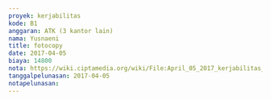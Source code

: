 ```yaml
---
proyek: kerjabilitas
kode: B1
anggaran: ATK (3 kantor lain)
nama: Yusnaeni
title: fotocopy
date: 2017-04-05
biaya: 14800
nota: https://wiki.ciptamedia.org/wiki/File:April_05_2017_kerjabilitas_B1_fotocopy_neni.jpg
tanggalpelunasan: 2017-04-05
notapelunasan:
---
```

